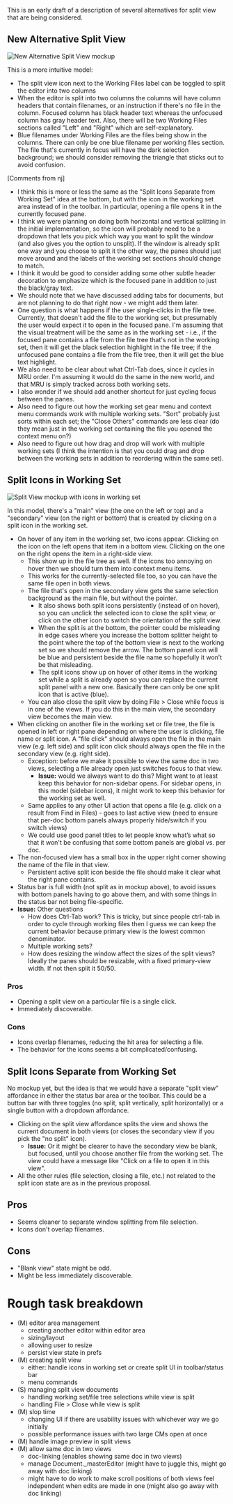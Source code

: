 This is an early draft of a description of several alternatives for split view that are being considered.

## New Alternative Split View

![New Alternative Split View mockup](https://trello-attachments.s3.amazonaws.com/4f90a6d98f77505d7940ce88/4fb6c9c75b54696e60026473/1540x3044/980d341b509e0a20f1346254933d4f1e/SplitView_Global_001.png)

This is a more intuitive model:

* The split view icon next to the Working Files label can be toggled to split the editor into two columns
* When the editor is split into two columns the columns will have column headers that contain filenames, or an instruction if there's no file in the column. Focused column has black header text whereas the unfocused column has gray header text. Also, there will be two Working Files sections called "Left" and "Right" which are self-explanatory.
* Blue filenames under Working Files are the files being show in the columns. There can only be one blue filename per working files section. The file that's currently in focus will have the dark selection background; we should consider removing the triangle that sticks out to avoid confusion.

[Comments from nj]
* I think this is more or less the same as the "Split Icons Separate from Working Set" idea at the bottom, but with the icon in the working set area instead of in the toolbar. In particular, opening a file opens it in the currently focused pane.
* I think we were planning on doing both horizontal and vertical splitting in the initial implementation, so the icon will probably need to be a dropdown that lets you pick which way you want to split the window (and also gives you the option to unsplit). If the window is already split one way and you choose to split it the other way, the panes should just move around and the labels of the working set sections should change to match.
* I think it would be good to consider adding some other subtle header decoration to emphasize which is the focused pane in addition to just the black/gray text.
* We should note that we have discussed adding tabs for documents, but are not planning to do that right now - we might add them later.
* One question is what happens if the user single-clicks in the file tree. Currently, that doesn't add the file to the working set, but presumably the user would expect it to open in the focused pane. I'm assuming that the visual treatment will be the same as in the working set - i.e., if the focused pane contains a file from the file tree that's not in the working set, then it will get the black selection highlight in the file tree; if the unfocused pane contains a file from the file tree, then it will get the blue text highlight.
* We also need to be clear about what Ctrl-Tab does, since it cycles in MRU order. I'm assuming it would do the same in the new world, and that MRU is simply tracked across both working sets.
* I also wonder if we should add another shortcut for just cycling focus between the panes.
* Also need to figure out how the working set gear menu and context menu commands work with multiple working sets. "Sort" probably just sorts within each set; the "Close Others" commands are less clear (do they mean just in the working set containing the file you opened the context menu on?)
* Also need to figure out how drag and drop will work with multiple working sets (I think the intention is that you could drag and drop between the working sets in addition to reordering within the same set).

## Split Icons in Working Set

![Split View mockup with icons in working set](https://trello-attachments.s3.amazonaws.com/4f90a6d98f77505d7940ce88/4fb6c9c75b54696e60026473/f5ab882a6ee322d3bf664c7de98c00d5/SplitView_001.png)

In this model, there's a "main" view (the one on the left or top) and a "secondary" view (on the right or bottom) that is created by clicking on a split icon in the working set.
* On hover of any item in the working set, two icons appear. Clicking on the icon on the left opens that item in a bottom view. Clicking on the one on the right opens the item in a right-side view.
    * This show up in the file tree as well. If the icons too annoying on hover then we should turn them into context menu items.
    * This works for the currently-selected file too, so you can have the same file open in both views.
    * The file that's open in the secondary view gets the same selection background as the main file, but without the pointer. 
        * It also shows both split icons persistently (instead of on hover), so you can unclick the selected icon to close the split view, or click on the other icon to switch the orientation of the split view.
        * When the split is at the bottom, the pointer could be misleading in edge cases where you increase the bottom splitter height to the point where the top of the bottom view is next to the working set so we should remove the arrow. The bottom panel icon will be blue and persistent beside the file name so hopefully it won’t be that misleading.
        * The split icons show up on hover of other items in the working set while a split is already open so you can replace the current split panel with a new one. Basically there can only be one split icon that is active (blue).
    * You can also close the split view by doing File > Close while focus is in one of the views. If you do this in the main view, the secondary view becomes the main view.
* When clicking on another file in the working set or file tree, the file is opened in left or right pane depending on where the user is clicking, file name or split icon. A "file click" should always open the file in the main view (e.g. left side) and split icon click should always open the file in the secondary view (e.g. right side).
    * Exception: before we make it possible to view the same doc in two views, selecting a file already open just switches focus to that view.
        * **Issue:** would we always want to do this? Might want to at least keep this behavior for non-sidebar opens. For sidebar opens, in this model (sidebar icons), it might work to keep this behavior for the working set as well.
    * Same applies to any other UI action that opens a file (e.g. click on a result from Find in Files) - goes to last active view (need to ensure that per-doc bottom panels always properly hide/switch if you switch views)
    * We could use good panel titles to let people know what’s what so that it won't be confusing that some bottom panels are global vs. per doc.
* The non-focused view has a small box in the upper right corner showing the name of the file in that view. 
    * Persistent active split icon beside the file should make it clear what the right pane contains.
* Status bar is full width (not split as in mockup above), to avoid issues with bottom panels having to go above them, and with some things in the status bar not being file-specific.
* **Issue:** Other questions
    * How does Ctrl-Tab work? This is tricky, but since people ctrl-tab in order to cycle through working files then I guess we can keep the current behavior because primary view is the lowest common denominator. 
    * Multiple working sets?
    * How does resizing the window affect the sizes of the split views? Ideally the panes should be resizable, with a fixed primary-view width. If not then split it 50/50.

### Pros

* Opening a split view on a particular file is a single click.
* Immediately discoverable.

### Cons

* Icons overlap filenames, reducing the hit area for selecting a file.
* The behavior for the icons seems a bit complicated/confusing.

## Split Icons Separate from Working Set

No mockup yet, but the idea is that we would have a separate "split view" affordance in either the status bar area or the toolbar. This could be a button bar with three toggles (no split, split vertically, split horizontally) or a single button with a dropdown affordance.

* Clicking on the split view affordance splits the view and shows the current document in both views (or closes the secondary view if you pick the "no split" icon).
    * **Issue:** Or it might be clearer to have the secondary view be blank, but focused, until you choose another file from the working set. The view could have a message like "Click on a file to open it in this view".
* All the other rules (file selection, closing a file, etc.) not related to the split icon state are as in the previous proposal.

## Pros

* Seems cleaner to separate window splitting from file selection.
* Icons don't overlap filenames.

## Cons

* "Blank view" state might be odd.
* Might be less immediately discoverable.

# Rough task breakdown

* (M) editor area management
    * creating another editor within editor area
    * sizing/layout
    * allowing user to resize
    * persist view state in prefs
* (M) creating split view
    * either: handle icons in working set *or* create split UI in toolbar/status bar
    * menu commands
* (S) managing split view documents
    * handling working set/file tree selections while view is split
    * handling File > Close while view is split
* (M) slop time
    * changing UI if there are usability issues with whichever way we go initially
    * possible performance issues with two large CMs open at once
* (M) handle image preview in split views
* (M) allow same doc in two views
    * doc-linking (enables showing same doc in two views)
    * manage Document._masterEditor (might have to juggle this, might go away with doc linking)
    * might have to do work to make scroll positions of both views feel independent when edits are made in one (might also go away with doc linking)